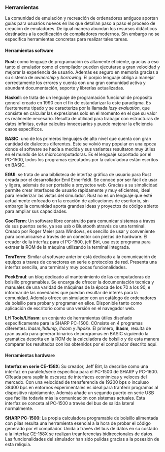 ### **Herramientas**

La comunidad de emulación y recreación de ordenadores antiguos aportan guías para usuarios nuevos en las que detallan paso a paso el proceso de creación de emuladores. De igual manera abundan los resursos didácticos destinados a la codificación de compiladores modernos. Sin embargo no se especifica herramientas concretas para realizar tales tareas.

#### **Herramientas software**

**Rust**: como lenguaje de programación es altamente eficiente, gracias a eso tanto el emulador como el compilador pueden ejecutarse a gran velocidad y mejorar la experiencia de usuario. Además es seguro en memoria gracias a su sistema de *ownership* y *borrowing*. El porpio lenguaje obliga a manejar correctamente los errores y cuenta con una gran comunidad activa y abundant documentación, soporte y librerías actualizadas.

**Haskell**: se trata de un lenguaje de programación funcional de proposito general creado en 1990 con el fin de estandarizar la este paradigma. Es fuertemente tipado y se caracteriza por la llamada *lazy evaluation*, que consiste en calcular las expresiones solo en el momento en el que su valor es realmente necesario. Resulta de utilidad para trabajar con estructuras de datos infinitas, evitar calculos innecesarios y puede mejorar la eficiencia casos especificos. 

**BASIC**: uno de los primeros lenguajes de alto nivel que cuenta con gran cantidad de dialectos diferentes. Este se volvió muy popular en una epoca donde el software se hacía a medida y sus variantes resultaron muy útiles en el mundo de los microcomputadoras. Es el lenguaje soportado por el PC-1500, todos los programas ejecutados por la calculadora están escritos en BASIC.

**EGUI**: se trata de una biblioteca de interfaz gráfica de usuario para Rust creada por el desarrollador Emil Ernerfeldt. Se conoce por ser fácil de usar y ligera, además de ser portable a proyectos web. Gracias a su simplicidad permite crear interfaces de usuario rápidamente y muy eficientes, ideal para renderizar las vistas del simulador. Rust no es un lenguaje que esté actualmente enfocado en la creación de aplicaciones de escritorio, sin embargo la comunidad aporta grandes ideas y proyectos de código abierto para ampliar sus capacidades.

**CoolTerm**: Un software libre construido para comunicar sistemas a traves de sus puertos serie, ya sea usb o Bluetooth através de una terminal. Creado por Roger Meier para Windows, es sencillo de usar y conveniente para comunicarse a través de un conector con piezas de hardware. El creador de la interfaz para el PC-1500, jeff Birt, usa este programa para extraer la ROM de la máquina utilizando la terminal integrada.

**TeraTerm**: Similar al software anterior está dedicado a la comunicación de equipos a traves de conectores en serie o protocolos de red. Presenta una interfaz sencilla, una terminal y muy pocas funcionalidades.

**PockEmul**: un blog dedicado al mantenimiento de las computadoras de bolsillo programables. Se encarga de ofrecer la documentación tecnica y manuales de una varidad de máquinas de la época de los 70 a los 90, e informar de las novedades que puedan resultar de interés para la comunidad. Además ofrece un simulador con un catálogo de ordenadores de bolsillo para probar y programar en ellos. Disponible tanto como aplicación de escritorio como una versión en el navegador web.

**LH Tools/LHasm**: un conjunto de herramientas útiles diseñado especificamente para la SHARP PC-1500. COnsiste en 4 programas diferentes: *lhasm*,*lhdump*, *lhcom* y *lhpoke*. El primero, **lhasm**, resulta de gran ayuda para generar binarios de porgramas en BASIC siguiendo la gramática descrita en la ROM de la calculadora de bolsillo y de esta manera comparar los resultados con los obtenidos por el compilador descrito aquí.



#### **Herramientas hardware**

**Interfaz en serie CE-158X**: Su creador, Jeff Birt, la describe como una interfaz en paralelo/serie especifica para el PC-1500 de SHARP y PC-1600. CReada para suplir la escasez de interfaces econimicas y veloces del mercado. Con una velocidad de trensferencia de 19200 bps o inculuso 38400 bps en entornos experimentales es ideal para tranferir programas al dispositivo rápidamente. Además añade un segundo puerto en serie USB que facilita todavía más la comunicación con sistemas actuales. Esta interfaz se conceta al PC-1500 a través del bus de salida lateral normalmente.

**SHARP PC-1500**: La propia calculadora programable de bolsillo alimentada con pilas resulta una herramienta esencial a la hora de probar el código generado por el compilador. Unida a través del bus de datos en su costado a la interfaz CE-158X se realizan treanferencias bidireccionales de datos. Las funcionalidades del simulador han sido pulidas gracias a la posesión de esta reliquia.